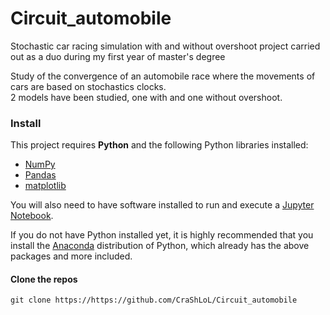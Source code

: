 # Circuit_automobile

Stochastic car racing simulation with and without overshoot project carried out as a duo during my first year of master's degree

Study of the convergence of an automobile race where the movements of cars are based on stochastics clocks.   
2 models have been studied, one with and one without overshoot. 


### Install

This project requires **Python** and the following Python libraries installed:

- [NumPy](http://www.numpy.org/)
- [Pandas](http://pandas.pydata.org/)
- [matplotlib](http://matplotlib.org/)

You will also need to have software installed to run and execute a [Jupyter Notebook](http://jupyter.org/install.html).

If you do not have Python installed yet, it is highly recommended that you install the [Anaconda](https://www.anaconda.com/download/) distribution of Python, which already has the above packages and more included. 


#### Clone the repos

```
git clone https://https://github.com/CraShLoL/Circuit_automobile
```

